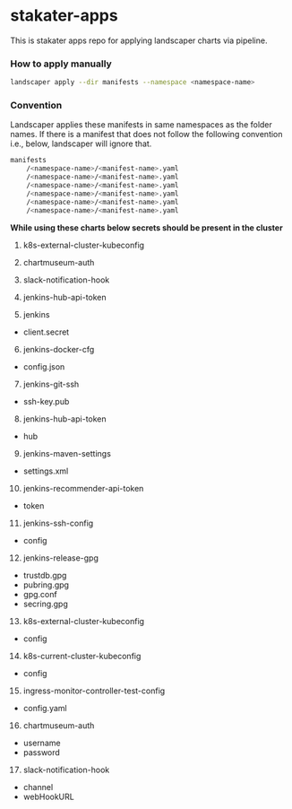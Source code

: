 # stakater-apps

This is stakater apps repo for applying landscaper charts via pipeline.

### How to apply manually

```bash
landscaper apply --dir manifests --namespace <namespace-name>
```
### Convention

Landscaper applies these manifests in same namespaces as the folder names. If there is a manifest that does not follow the following convention i.e., below, landscaper will ignore that.

```bash
manifests
    /<namespace-name>/<manifest-name>.yaml
    /<namespace-name>/<manifest-name>.yaml
    /<namespace-name>/<manifest-name>.yaml
    /<namespace-name>/<manifest-name>.yaml
    /<namespace-name>/<manifest-name>.yaml
    /<namespace-name>/<manifest-name>.yaml
````
**While using these charts below secrets should be present in the cluster**

1. k8s-external-cluster-kubeconfig

2. chartmuseum-auth

3. slack-notification-hook

4. jenkins-hub-api-token

5. jenkins
 - client.secret

6. jenkins-docker-cfg
 - config.json

7. jenkins-git-ssh
 - ssh-key.pub

8. jenkins-hub-api-token
 - hub

9. jenkins-maven-settings
 - settings.xml

10. jenkins-recommender-api-token
 - token

11. jenkins-ssh-config
 - config

12. jenkins-release-gpg
 - trustdb.gpg
 - pubring.gpg
 - gpg.conf
 - secring.gpg

13. k8s-external-cluster-kubeconfig
 - config

14. k8s-current-cluster-kubeconfig
 - config

15. ingress-monitor-controller-test-config
 - config.yaml

16. chartmuseum-auth
 - username
 - password

17. slack-notification-hook
 - channel
 - webHookURL
